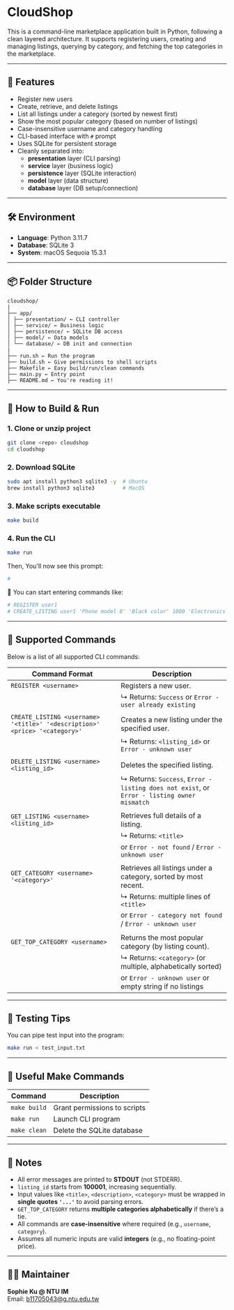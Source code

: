 # CloudShop

This is a command-line marketplace application built in Python, following a clean layered architecture. It supports registering users, creating and managing listings, querying by category, and fetching the top categories in the marketplace.

---

## 🚀 Features

- Register new users
- Create, retrieve, and delete listings
- List all listings under a category (sorted by newest first)
- Show the most popular category (based on number of listings)
- Case-insensitive username and category handling
- CLI-based interface with `#` prompt
- Uses SQLite for persistent storage
- Cleanly separated into:
  - **presentation** layer (CLI parsing)
  - **service** layer (business logic)
  - **persistence** layer (SQLite interaction)
  - **model** layer (data structure)
  - **database** layer (DB setup/connection)

---

## 🛠 Environment

- **Language**: Python 3.11.7
- **Database**: SQLite 3 
- **System**:  macOS Sequoia 15.3.1

---

## 📦 Folder Structure

```
cloudshop/
|
├── app/ 
│ ├── presentation/ ← CLI controller 
│ ├── service/ ← Business logic 
│ ├── persistence/ ← SQLite DB access 
│ ├── model/ ← Data models 
│ └── database/ ← DB init and connection
|
├── run.sh ← Run the program 
├── build.sh ← Give permissions to shell scripts 
├── Makefile ← Easy build/run/clean commands 
├── main.py ← Entry point 
├── README.md ← You're reading it!
```

---

## 🔧 How to Build & Run

### 1. Clone or unzip project
```bash
git clone <repo> cloudshop
cd cloudshop
```

### 2. Download SQLite
```bash
sudo apt install python3 sqlite3 -y  # Ubuntu
brew install python3 sqlite3         # MacOS
```

### 3. Make scripts executable
```bash
make build
```

### 4. Run the CLI
```bash
make run
```

Then, You'll now see this prompt:
```bash
#
```

🥳 You can start entering commands like:
```bash
# REGISTER user1
# CREATE_LISTING user1 'Phone model 8' 'Black color' 1000 'Electronics'
```
---

## 📘 Supported Commands

Below is a list of all supported CLI commands:

| Command Format                                                                 | Description                                       |
|--------------------------------------------------------------------------------|---------------------------------------------------|
| `REGISTER <username>`                                                          | Registers a new user.                            |
|                                                                                | ↳ Returns: `Success` or `Error - user already existing` |
|                                                                                |                                                   |
| `CREATE_LISTING <username> '<title>' '<description>' <price> '<category>'`    | Creates a new listing under the specified user.  |
|                                                                                | ↳ Returns: `<listing_id>` or `Error - unknown user`     |
|                                                                                |                                                   |
| `DELETE_LISTING <username> <listing_id>`                                      | Deletes the specified listing.                   |
|                                                                                | ↳ Returns: `Success`, `Error - listing does not exist`, or `Error - listing owner mismatch` |
|                                                                                |                                                   |
| `GET_LISTING <username> <listing_id>`                                         | Retrieves full details of a listing.             |
|                                                                                | ↳ Returns: `<title>`|`<description>`|`<price>`|`<created_at>`|`<category>`|`<username>` |
|                                                                                |              or `Error - not found` / `Error - unknown user` |
|                                                                                |                                                   |
| `GET_CATEGORY <username> '<category>'`                                        | Retrieves all listings under a category, sorted by most recent. |
|                                                                                | ↳ Returns: multiple lines of `<title>`|`<description>`|`<price>`|`<created_at>` |
|                                                                                |              or `Error - category not found` / `Error - unknown user` |
|                                                                                |                                                   |
| `GET_TOP_CATEGORY <username>`                                                 | Returns the most popular category (by listing count). |
|                                                                                | ↳ Returns: `<category>` (or multiple, alphabetically sorted) |
|                                                                                |              or `Error - unknown user` or empty string if no listings |

---

## 🧪 Testing Tips

You can pipe test input into the program:

```bash
make run < test_input.txt
```

---

## 🧹 Useful Make Commands

| Command       | Description                    |
|---------------|--------------------------------|
| `make build`  | Grant permissions to scripts   |
| `make run`    | Launch CLI program             |
| `make clean`  | Delete the SQLite database     |

---

## 📄 Notes

- All error messages are printed to **STDOUT** (not STDERR).
- `listing_id` starts from **100001**, increasing sequentially.
- Input values like `<title>`, `<description>`, `<category>` must be wrapped in **single quotes `'...'`** to avoid parsing errors.
- `GET_TOP_CATEGORY` returns **multiple categories alphabetically** if there’s a tie.
- All commands are **case-insensitive** where required (e.g., `username`, `category`).
- Assumes all numeric inputs are valid **integers** (e.g., no floating-point price).

---

## 👨‍💻 Maintainer

**Sophie Ku @ NTU IM**  
Email: b11705043@g.ntu.edu.tw
